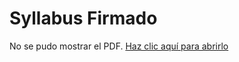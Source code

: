 # Syllabus Firmado

<object data="recursos/archivos/Syllabus.pdf" type="application/pdf" width="100%" height="600px">
    <p>No se pudo mostrar el PDF. 
       <a href="recursos/archivos/Syllabus.pdf">Haz clic aquí para abrirlo</a></p>
</object>

